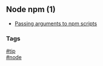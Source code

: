 ## Node npm (1)

- [Passing arguments to npm scripts](passing-arguments-script.md)

### Tags
[#tip](../../tips.md)  
[#node](../node.md)